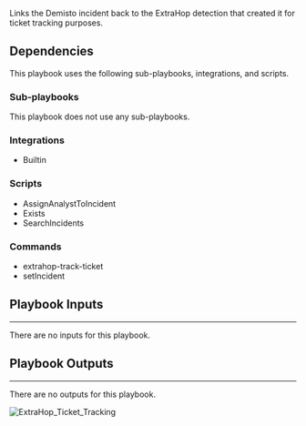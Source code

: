 Links the Demisto incident back to the ExtraHop detection that created it for ticket tracking purposes.

## Dependencies
This playbook uses the following sub-playbooks, integrations, and scripts.

### Sub-playbooks
This playbook does not use any sub-playbooks.

### Integrations
* Builtin

### Scripts
* AssignAnalystToIncident
* Exists
* SearchIncidents

### Commands
* extrahop-track-ticket
* setIncident

## Playbook Inputs
---
There are no inputs for this playbook.

## Playbook Outputs
---
There are no outputs for this playbook.

![ExtraHop_Ticket_Tracking](https://github.com/demisto/content/blob/77dfca704d8ac34940713c1737f89b07a5fc2b9d/images/playbooks/ExtraHop_Ticket_Tracking.png)
